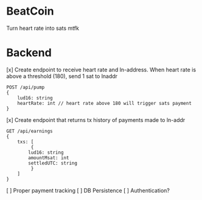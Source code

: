 # BeatCoin
Turn heart rate into sats mtfk

# Backend
[x] Create endpoint to receive heart rate and ln-address. When heart rate is above a threshold (180), send 1 sat to lnaddr
```
POST /api/pump
{
	lud16: string
	heartRate: int // heart rate above 180 will trigger sats payment
}
```
[x] Create endpoint that returns tx history of payments made to ln-addr
```
GET /api/earnings
{
	txs: [
	     {
		lud16: string
		amountMsat: int
		settledUTC: string
	     }
	]
}
```
[ ] Proper payment tracking
[ ] DB Persistence
[ ] Authentication?

